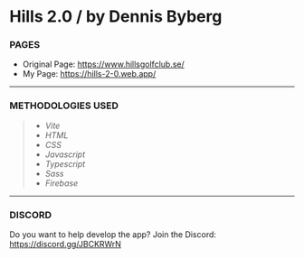 # Hills 2.0 / by Dennis Byberg

### PAGES
- Original Page: https://www.hillsgolfclub.se/
- My Page: https://hills-2-0.web.app/
---
### METHODOLOGIES USED
> - *Vite*
> - *HTML*
> - *CSS*
> - *Javascript*
> - *Typescript*
> - *Sass*
> - *Firebase*
---
### DISCORD
Do you want to help develop the app? Join the Discord: https://discord.gg/JBCKRWrN

